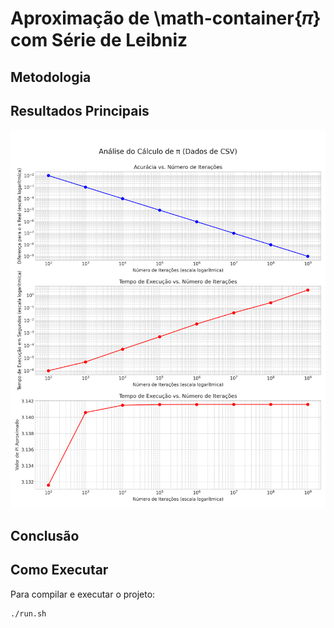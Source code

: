 # Aproximação de \math-container{𝜋} com Série de Leibniz



## Metodologia



## Resultados Principais

![Gráfico do tempo de execução por otimização](https://github.com/polianaraujo/parallelp/blob/main/tarefa03/analise_pi_calculo.png)



## Conclusão



## Como Executar

Para compilar e executar o projeto:

```bash
./run.sh
```